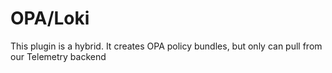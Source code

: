 # OPA/Loki

This plugin is a hybrid. It creates OPA policy bundles, 
but only can pull from our Telemetry backend